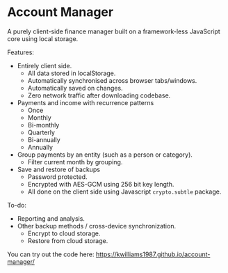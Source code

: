 # Account Manager
A purely client-side finance manager built on a framework-less JavaScript core using local storage.

Features:
* Entirely client side.
  * All data stored in localStorage.
  * Automatically synchronised across browser tabs/windows.
  * Automatically saved on changes.
  * Zero network traffic after downloading codebase.
* Payments and income with recurrence patterns
  * Once
  * Monthly
  * Bi-monthly
  * Quarterly
  * Bi-annually
  * Annually
* Group payments by an entity (such as a person or category).
  * Filter current month by grouping.
* Save and restore of backups
  * Password protected.
  * Encrypted with AES-GCM using 256 bit key length.
  * All done on the client side using Javascript `crypto.subtle` package.

To-do:
* Reporting and analysis.
* Other backup methods / cross-device synchronization.
  * Encrypt to cloud storage.
  * Restore from cloud storage.

You can try out the code here: https://kwilliams1987.github.io/account-manager/
